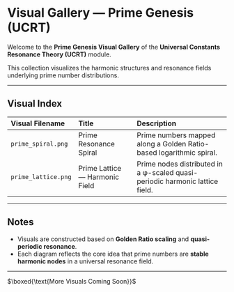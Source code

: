 # Visual Gallery — Prime Genesis (UCRT)

Welcome to the **Prime Genesis Visual Gallery** of the **Universal Constants Resonance Theory (UCRT)** module.

This collection visualizes the harmonic structures and resonance fields underlying prime number distributions.

---

## Visual Index

| Visual Filename        | Title                             | Description                                                                    |
|:------------------------|:----------------------------------|:-------------------------------------------------------------------------------|
| `prime_spiral.png`      | Prime Resonance Spiral            | Prime numbers mapped along a Golden Ratio-based logarithmic spiral.            |
| `prime_lattice.png`     | Prime Lattice — Harmonic Field     | Prime nodes distributed in a φ-scaled quasi-periodic harmonic lattice field.   |

---

## Notes

- Visuals are constructed based on **Golden Ratio scaling** and **quasi-periodic resonance**.
- Each diagram reflects the core idea that prime numbers are **stable harmonic nodes** in a universal resonance field.

---

$\boxed{\text{More Visuals Coming Soon}}$
